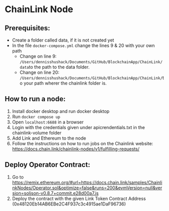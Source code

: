 # ChainLink Node 

## Prerequisites:
* Create a folder called data, if it is not created yet
* In the file `docker-compose.yml` change the lines 9 & 20 with your own path
  * Change on line 9: `/Users/dennisshushack/Documents/GitHub/BlockchainApp/ChainLink/data`to the path to the data folder.
  * Change on line 20: `/Users/dennisshushack/Documents/GitHub/BlockchainApp/ChainLink/`to your path wherer the chainlink folder is.

## How to run a node:
1. Install docker desktop and run docker desktop
2. Run `docker compose up`
3. Open `localhost:6688` in a browser
4. Login with the credentials given under apicrendentials.txt in the chainlink-volume folder
5. Add Link and Ethereum to the node
6. Follow the instructions on how to run jobs on the Chainlink website:
https://docs.chain.link/chainlink-nodes/v1/fulfilling-requests/

## Deploy Operator Contract:
1. Go to https://remix.ethereum.org/#url=https://docs.chain.link/samples/ChainlinkNodes/Operator.sol&optimize=false&runs=200&evmVersion=null&version=soljson-v0.8.7+commit.e28d00a7.js
2. Deploy the contract with the given Link Token Contract Address (0x48120Eb14AB6EBe2C4F937c3c4915ae1DaF96736)
